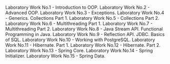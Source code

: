 Laboratory Work No.1 - Introduction to OOP.
Laboratory Work No.2 - Advanced OOP.
Laboratory Work No.3 - Exceptions.
Laboratory Work No.4 - Generics. Collections Part 1.
Laboratory Work No.5 - Collections Part 2.
Laboratory Work No.6 - Multithreading Part 1.
Laboratory Work No.7 - Multithreading Part 2.
Laboratory Work No.8 - Java Stream API. Functional Programming in Java.
Laboratory Work No.9 - Reflection API. JDBC. Basics of SQL.
Laboratory Work No.10 - Working with PostgreSQL.
Laboratory Work No.11 - Hibernate. Part 1.
Laboratory Work No.12 - Hibernate. Part 2.
Laboratory Work No.13 - Spring Core.
Laboratory Work No.14 - Spring Initializer.
Laboratory Work No.15 - Spring Data.
